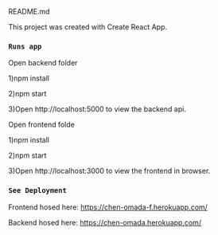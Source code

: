 README.md

This project was created with Create React App.

 

### `Runs app`
Open backend folder

1)npm install 

2)npm start

3)Open http://localhost:5000 to view the backend api.

Open frontend folde

1)npm install 

2)npm start

3)Open http://localhost:3000 to view the frontend in browser.
 
### `See Deployment`

  Frontend hosed here: https://chen-omada-f.herokuapp.com/
  
  Backend hosed here: https://chen-omada.herokuapp.com/
 
